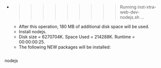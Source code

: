 * >>>>>>>>> Running inst-xtra-web-dev-nodejs.sh ...
  * After this operation, 180 MB of additional disk space will be used.
  * Install nodejs.
  * Disk size = 6270704K. Space Used = 214288K. Runtime = 00:00:00:25.
  * The following NEW packages will be installed:
  ```bash
nodejs
  ```
